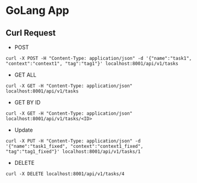 # GoLang App

## Curl Request
* POST
```
curl -X POST -H "Content-Type: application/json" -d '{"name":"task1", "context":"context1", "tag":"tag1"}' localhost:8001/api/v1/tasks
```
* GET ALL
```
curl -X GET -H "Content-Type: application/json" localhost:8001/api/v1/tasks
```
* GET BY ID
```
curl -X GET -H "Content-Type: application/json" localhost:8001/api/v1/tasks/<ID>
```
* Update
```
curl -X PUT -H "Content-Type: application/json" -d '{"name":"task1_fixed", "context":"context1_fixed", "tag":"tag1_fixed"}' localhost:8001/api/v1/tasks/1
```
* DELETE
```
curl -X DELETE localhost:8001/api/v1/tasks/4
```
